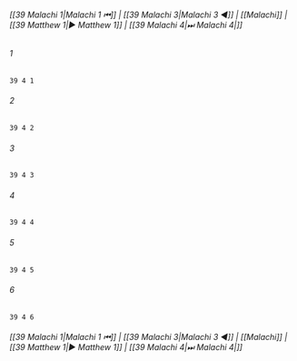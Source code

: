 
###### [[39 Malachi 1|Malachi 1 ⏮]] | [[39 Malachi 3|Malachi 3 ◀]] | [[Malachi]] | [[39 Matthew 1|▶ Matthew 1]] | [[39 Malachi 4|⏭ Malachi 4|]]

###### 1
``` verse
39 4 1 
```
###### 2
``` verse
39 4 2 
```
###### 3
``` verse
39 4 3 
```
###### 4
``` verse
39 4 4 
```
###### 5
``` verse
39 4 5 
```
###### 6
``` verse
39 4 6 
```

###### [[39 Malachi 1|Malachi 1 ⏮]] | [[39 Malachi 3|Malachi 3 ◀]] | [[Malachi]] | [[39 Matthew 1|▶ Matthew 1]] | [[39 Malachi 4|⏭ Malachi 4|]]

